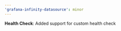 ```yaml
---
'grafana-infinity-datasource': minor
---
```


**Health Check**: Added support for custom health check

